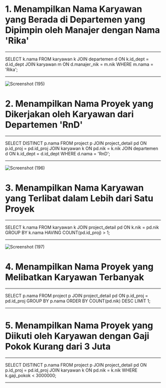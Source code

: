 
# 1. Menampilkan Nama Karyawan yang Berada di Departemen yang Dipimpin oleh Manajer dengan Nama 'Rika'
----

SELECT k.nama
FROM karyawan k
JOIN departemen d ON k.id_dept = d.id_dept
JOIN karyawan m ON d.manajer_nik = m.nik
WHERE m.nama = 'Rika';


---
![Screenshot (195)](https://github.com/MUHAMMADRIZKYEFENDI/muhammad-rizky-efendi-uas/assets/168548623/07cd95fc-2c55-47a1-834d-16e377a2f3a6)

# 2. Menampilkan Nama Proyek yang Dikerjakan oleh Karyawan dari Departemen 'RnD'

---
SELECT DISTINCT p.nama
FROM project p
JOIN project_detail pd ON p.id_proj = pd.id_proj
JOIN karyawan k ON pd.nik = k.nik
JOIN departemen d ON k.id_dept = d.id_dept
WHERE d.nama = 'RnD';

---
![Screenshot (196)](https://github.com/MUHAMMADRIZKYEFENDI/muhammad-rizky-efendi-uas/assets/168548623/8b17cd8f-ba3e-447d-b790-2600b339d251)

# 3. Menampilkan Nama Karyawan yang Terlibat dalam Lebih dari Satu Proyek
---
SELECT k.nama
FROM karyawan k
JOIN project_detail pd ON k.nik = pd.nik
GROUP BY k.nama
HAVING COUNT(pd.id_proj) > 1;

---
![Screenshot (197)](https://github.com/MUHAMMADRIZKYEFENDI/muhammad-rizky-efendi-uas/assets/168548623/35e23c5a-d8f7-48be-acff-7934034f539e)

# 4. Menampilkan Nama Proyek yang Melibatkan Karyawan Terbanyak
---
SELECT p.nama
FROM project p
JOIN project_detail pd ON p.id_proj = pd.id_proj
GROUP BY p.nama
ORDER BY COUNT(pd.nik) DESC
LIMIT 1;

---
# 5. Menampilkan Nama Proyek yang Diikuti oleh Karyawan dengan Gaji Pokok Kurang dari 3 Juta
---
SELECT DISTINCT p.nama
FROM project p
JOIN project_detail pd ON p.id_proj = pd.id_proj
JOIN karyawan k ON pd.nik = k.nik
WHERE k.gaji_pokok < 3000000;

---
